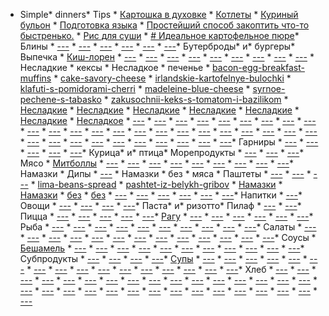 * Simple* dinners* Tips  * [Картошка в духовке](https://mars9n9.github.io/Tips/potato-baked.html)  * [Котлеты](https://mars9n9.github.io/Tips/Котлеты.html)  * [Куриный бульон](https://mars9n9.github.io/Tips/chicken_broth.html)  * [Подготовка языка](https://mars9n9.github.io/Tips/preparation-tongue.html)  * [Простейший способ закоптить что-то быстренько.](https://mars9n9.github.io/Tips/Копчение.html)  * [Рис для суши](https://mars9n9.github.io/Tips/rice.html)  * [﻿# Идеальное картофельное пюре](https://mars9n9.github.io/Tips/idealnoe_kartofelnoe_pyure.html)* Блины  * [﻿---](https://mars9n9.github.io/Блины/crespelle-chicken.html)  * [﻿---](https://mars9n9.github.io/Блины/crespelle-salmon.html)  * [﻿---](https://mars9n9.github.io/Блины/crespelle-tomato-ham.html)  * [﻿---](https://mars9n9.github.io/Блины/crespelle-tomato.html)  * [﻿---](https://mars9n9.github.io/Блины/kataef.html)  * [﻿---](https://mars9n9.github.io/Блины/la_pate_a_crepes.html)* Бутерброды* и* бургеры* Выпечка  * [Киш-лорен](https://mars9n9.github.io/Киш-лорен/ix.html)   * [﻿---](https://mars9n9.github.io/Киш-лорен/kish-s-grushei-golubym-syrom-i-bekonom.html)   * [﻿---](https://mars9n9.github.io/Киш-лорен/kish-s-inzharom-rokforom-greckimi-orekhami-klenovym-siropom-i-timyanom.html)   * [﻿---](https://mars9n9.github.io/Киш-лорен/kish-s-kozim-syrom-greckimi-orekhami-bekonom-i-medom.html)   * [﻿---](https://mars9n9.github.io/Киш-лорен/kish-so-sparzhei-i-bekonom.html)   * [﻿---](https://mars9n9.github.io/Киш-лорен/pirog-s-koryushkoi-i-sousom-putaneska.html)   * [﻿---](https://mars9n9.github.io/Киш-лорен/syrnyi-kish-so-shpinatom-gribami-i-tomatami.html)   * [﻿---](https://mars9n9.github.io/Киш-лорен/tart-s-gribami-i-syrom.html)   * [﻿---](https://mars9n9.github.io/Киш-лорен/tart-s-tomatami-kozim-syrom-rozmarinom-i-maskarpone.html)   * [﻿---](https://mars9n9.github.io/Киш-лорен/untitled.html)  * Несладкие  * кексы  * Несладкое  * печенье  * [bacon-egg-breakfast-muffins](https://mars9n9.github.io/кексы/bacon-egg-breakfast-muffins.html)  * [cake-savory-cheese](https://mars9n9.github.io/кексы/cake-savory-cheese.html)  * [irlandskie-kartofelnye-bulochki](https://mars9n9.github.io/кексы/irlandskie-kartofelnye-bulochki.html)  * [klafuti-s-pomidorami-cherri](https://mars9n9.github.io/кексы/klafuti-s-pomidorami-cherri.html)  * [madeleine-blue-cheese](https://mars9n9.github.io/кексы/madeleine-blue-cheese.html)  * [syrnoe-pechene-s-tabasko](https://mars9n9.github.io/печенье/syrnoe-pechene-s-tabasko.html)  * [zakusochnii-keks-s-tomatom-i-bazilikom](https://mars9n9.github.io/кексы/zakusochnii-keks-s-tomatom-i-bazilikom.html)  * [Несладкие](https://mars9n9.github.io/Выпечка/Несладкие.html)  * [Несладкие](https://mars9n9.github.io/Выпечка/Несладкие.html)  * [Несладкие](https://mars9n9.github.io/Выпечка/Несладкие.html)  * [Несладкие](https://mars9n9.github.io/Выпечка/Несладкие.html)  * [Несладкие](https://mars9n9.github.io/Выпечка/Несладкие.html)  * [Несладкие](https://mars9n9.github.io/Выпечка/Несладкие.html)  * [Несладкое](https://mars9n9.github.io/Выпечка/Несладкое.html)  * [﻿---](https://mars9n9.github.io/Выпечка/bulochki-s-nachinkoj-iz-raznyx-syrov-i-masla.html)  * [﻿---](https://mars9n9.github.io/Выпечка/cheese-brioche.html)  * [﻿---](https://mars9n9.github.io/Выпечка/cream-bun-mozarella.html)  * [﻿---](https://mars9n9.github.io/Выпечка/empanadas.html)  * [﻿---](https://mars9n9.github.io/Выпечка/enchilada-or-enchiladas.html)  * [﻿---](https://mars9n9.github.io/Выпечка/galisiiskii-pirog-or-empanada-gallega.html)  * [﻿---](https://mars9n9.github.io/Выпечка/herb-pie.html)  * [﻿---](https://mars9n9.github.io/Выпечка/krambl-s-pechenyu-i-vinogradom.html)  * [﻿---](https://mars9n9.github.io/Выпечка/krambl-s-yablokami-kuritsei-i-myodom.html)  * [﻿---](https://mars9n9.github.io/Выпечка/kulebyaka.html)  * [﻿---](https://mars9n9.github.io/Выпечка/kurnik.html)  * [﻿---](https://mars9n9.github.io/Выпечка/osetinsky-pirog.html)  * [﻿---](https://mars9n9.github.io/Выпечка/paniss-or-panisse.html)  * [﻿---](https://mars9n9.github.io/Выпечка/pirog_iz_sloenogo_testa_s_grushei_i_sirom.html)  * [﻿---](https://mars9n9.github.io/Выпечка/pirozhki-iz-tvorozhnogo-testa-s-kuricei-i-syrom.html)  * [﻿---](https://mars9n9.github.io/Выпечка/pirozhki-iz-tvorozhnogo-testa-s-shampinonami-i-ulitkami.html)  * [﻿---](https://mars9n9.github.io/Выпечка/pudding.html)  * [﻿---](https://mars9n9.github.io/Выпечка/samsa-po-domashnemu.html)  * [﻿---](https://mars9n9.github.io/Выпечка/sdobnye-smetannye-bulochki-s-semechkami-i-syrom.html)  * [﻿---](https://mars9n9.github.io/Выпечка/sosiska-testo.html)  * [﻿---](https://mars9n9.github.io/Выпечка/tomatnyi-chizkeik.html)  * [﻿---](https://mars9n9.github.io/Выпечка/torta-pasculiana.html)  * [﻿---](https://mars9n9.github.io/Выпечка/traditsionnii-angliiskii-pirog-s-krolikom.html)  * [﻿---](https://mars9n9.github.io/Выпечка/tvorozhnie-bulochki.html)  * [﻿---](https://mars9n9.github.io/Выпечка/Киш-лорен/kish-s-grushei-golubym-syrom-i-bekonom.html)  * [﻿---](https://mars9n9.github.io/Выпечка/Киш-лорен/kish-s-inzharom-rokforom-greckimi-orekhami-klenovym-siropom-i-timyanom.html)  * [﻿---](https://mars9n9.github.io/Выпечка/Киш-лорен/kish-s-kozim-syrom-greckimi-orekhami-bekonom-i-medom.html)  * [﻿---](https://mars9n9.github.io/Выпечка/Киш-лорен/kish-so-sparzhei-i-bekonom.html)  * [﻿---](https://mars9n9.github.io/Выпечка/Киш-лорен/pirog-s-koryushkoi-i-sousom-putaneska.html)  * [﻿---](https://mars9n9.github.io/Выпечка/Киш-лорен/syrnyi-kish-so-shpinatom-gribami-i-tomatami.html)  * [﻿---](https://mars9n9.github.io/Выпечка/Киш-лорен/tart-s-gribami-i-syrom.html)  * [﻿---](https://mars9n9.github.io/Выпечка/Киш-лорен/tart-s-tomatami-kozim-syrom-rozmarinom-i-maskarpone.html)  * [﻿---](https://mars9n9.github.io/Выпечка/Киш-лорен/untitled.html)* Гарниры  * [﻿---](https://mars9n9.github.io/Гарниры/confit-chickpeas.html)  * [﻿---](https://mars9n9.github.io/Гарниры/gorokhovoe-pyure.html)  * [﻿---](https://mars9n9.github.io/Гарниры/grechotto.html)  * [﻿---](https://mars9n9.github.io/Гарниры/perlotto.html)  * [﻿---](https://mars9n9.github.io/Гарниры/perlovaya-kasha-s-belymi-gribami.html)* Курица* и* птица* Морепродукты  * [﻿---](https://mars9n9.github.io/Морепродукты/creamy-tuscan-prawns.html)  * [﻿---](https://mars9n9.github.io/Морепродукты/graten-s-grebeshkami.html)  * [﻿---](https://mars9n9.github.io/Морепродукты/osminog-a-lya-po-galisiiski-or-pulpo-a-la-gallega.html)* Мясо  * [Митболлы](https://mars9n9.github.io/Митболлы/ix.html)   * [﻿---](https://mars9n9.github.io/Митболлы/albondigas-en-salsa.html)   * [﻿---](https://mars9n9.github.io/Митболлы/apple-cider-maple-meatballs.html)   * [﻿---](https://mars9n9.github.io/Митболлы/sesame-ginger-pork-meatballs.html)  * [﻿---](https://mars9n9.github.io/Мясо/hachis_parmentier.html)  * [﻿---](https://mars9n9.github.io/Мясо/scottish-eggs.html)  * [﻿---](https://mars9n9.github.io/Мясо/stuffed-sweet-potato.html)  * [﻿---](https://mars9n9.github.io/Мясо/Митболлы/albondigas-en-salsa.html)  * [﻿---](https://mars9n9.github.io/Мясо/Митболлы/apple-cider-maple-meatballs.html)  * [﻿---](https://mars9n9.github.io/Мясо/Митболлы/sesame-ginger-pork-meatballs.html)* Намазки  * Дипы   * [﻿---](https://mars9n9.github.io/Дипы/syrnyi-dip-s-pivom-i-bekonom.html)  * Намазки  * без  * мяса  * Паштеты   * [﻿---](https://mars9n9.github.io/Паштеты/pashtet_iz_kurinoi_pecheni_s_gorohom_nut_i_timyano.html)   * [﻿---](https://mars9n9.github.io/Паштеты/pashtet_iz_yaits.html)   * [﻿---](https://mars9n9.github.io/Паштеты/pryanii_pashtet_iz_kurinoi_pecheni.html)  * [lima-beans-spread](https://mars9n9.github.io/мяса/lima-beans-spread.html)  * [pashtet-iz-belykh-gribov](https://mars9n9.github.io/мяса/pashtet-iz-belykh-gribov.html)  * [Намазки](https://mars9n9.github.io/Намазки/Намазки.html)  * [Намазки](https://mars9n9.github.io/Намазки/Намазки.html)  * [без](https://mars9n9.github.io/без/без.html)  * [без](https://mars9n9.github.io/без/без.html)  * [﻿---](https://mars9n9.github.io/Намазки/avocado-shrimp.html)  * [﻿---](https://mars9n9.github.io/Намазки/tomato-jam.html)  * [﻿---](https://mars9n9.github.io/Намазки/Дипы/syrnyi-dip-s-pivom-i-bekonom.html)  * [﻿---](https://mars9n9.github.io/Намазки/Паштеты/pashtet_iz_kurinoi_pecheni_s_gorohom_nut_i_timyano.html)  * [﻿---](https://mars9n9.github.io/Намазки/Паштеты/pashtet_iz_yaits.html)  * [﻿---](https://mars9n9.github.io/Намазки/Паштеты/pryanii_pashtet_iz_kurinoi_pecheni.html)* Напитки  * [﻿---](https://mars9n9.github.io/Напитки/lavandovyi-goryachii-shokolad.html)* Овощи  * [﻿---](https://mars9n9.github.io/Овощи/baklazani-pod-sirom.html)  * [﻿---](https://mars9n9.github.io/Овощи/cauliflower.html)  * [﻿---](https://mars9n9.github.io/Овощи/peppers-marinated.html)  * [﻿---](https://mars9n9.github.io/Овощи/stuffed-aubergine.html)* Паста* и* ризотто* Пилаф  * [﻿---](https://mars9n9.github.io/Пилаф/paella-kurica.html)  * [﻿---](https://mars9n9.github.io/Пилаф/paella.html)* Пицца  * [﻿---](https://mars9n9.github.io/Пицца/bazovyi-tomatnyi-sous-dlya-piccy.html)  * [﻿---](https://mars9n9.github.io/Пицца/mushroom-garlic-spinach-pizza.html)  * [﻿---](https://mars9n9.github.io/Пицца/pizza-salami.html)  * [﻿---](https://mars9n9.github.io/Пицца/testo-bez-zamesa.html)  * [﻿---](https://mars9n9.github.io/Пицца/testo-dlya-piccy.html)* [Рагу](https://mars9n9.github.io/Рагу/ix.html)  * [﻿---](https://mars9n9.github.io/Рагу/blanquette_de_veau_a_lancienne.html)  * [﻿---](https://mars9n9.github.io/Рагу/boeuf_bourguignon.html)  * [﻿---](https://mars9n9.github.io/Рагу/butter_chicken.html)  * [﻿---](https://mars9n9.github.io/Рагу/caldeira.html)  * [﻿---](https://mars9n9.github.io/Рагу/lancashire-hotpot.html)  * [﻿---](https://mars9n9.github.io/Рагу/red-wine-braised-short-ribs.html)* Рыба  * [﻿---](https://mars9n9.github.io/Рыба/Fiskgratang.html)  * [﻿---](https://mars9n9.github.io/Рыба/graten-s-sardinami-risom-i-shpinatom.html)  * [﻿---](https://mars9n9.github.io/Рыба/karasi-v-smetane.html)  * [﻿---](https://mars9n9.github.io/Рыба/kartofelnye-kotlety-s-lososem.html)  * [﻿---](https://mars9n9.github.io/Рыба/kefal-zapechennaya-v-folge-or-cefalo-al-cartoccio.html)  * [﻿---](https://mars9n9.github.io/Рыба/losos-s-belymi-gribami.html)  * [﻿---](https://mars9n9.github.io/Рыба/ryba-v-kartofelnoi-korochke-s-aromatnymi-travami-or-pesce-in-crosta-di-patate-con-erbe-aromatiche.html)  * [﻿---](https://mars9n9.github.io/Рыба/salmon_with_orange_teriyaki_glaze.html)  * [﻿---](https://mars9n9.github.io/Рыба/steiki-foreli-s-vusterskim-sousommyodom-i-timyanom.html)  * [﻿---](https://mars9n9.github.io/Рыба/zharenaya_riba_v_pryanoi_panirovke.html)* Салаты  * [---](https://mars9n9.github.io/Салаты/shrimp-bean.html)  * [﻿---](https://mars9n9.github.io/Салаты/beetroot-salad.html)  * [﻿---](https://mars9n9.github.io/Салаты/blt-potato.html)  * [﻿---](https://mars9n9.github.io/Салаты/butter-bean-tuna-and-celery-salad.html)  * [﻿---](https://mars9n9.github.io/Салаты/cezar.html)  * [﻿---](https://mars9n9.github.io/Салаты/cobb.html)  * [﻿---](https://mars9n9.github.io/Салаты/grecheskii_salat.html)  * [﻿---](https://mars9n9.github.io/Салаты/hrustyaschii_salat_s_zelenoi_fasolyu.html)  * [﻿---](https://mars9n9.github.io/Салаты/limonnii_kartofelnii_salat.html)  * [﻿---](https://mars9n9.github.io/Салаты/nicoise-vongole.html)  * [﻿---](https://mars9n9.github.io/Салаты/nicoise.html)  * [﻿---](https://mars9n9.github.io/Салаты/salat-s-avokado-svekloi-i-obzharennim-kozim-sirom.html)  * [﻿---](https://mars9n9.github.io/Салаты/salat_iz_kuritsi_v_karri-souse_na_tostah.html)* Соусы  * [Бешамель](https://mars9n9.github.io/Соусы/besciamella.html)  * [﻿---](https://mars9n9.github.io/Соусы/cheese.html)  * [﻿---](https://mars9n9.github.io/Соусы/dzadzyki.html)  * [﻿---](https://mars9n9.github.io/Соусы/kreolskii_maionez.html)  * [﻿---](https://mars9n9.github.io/Соусы/la_mayonnaise.html)  * [﻿---](https://mars9n9.github.io/Соусы/marinara.html)  * [﻿---](https://mars9n9.github.io/Соусы/rouille.html)  * [﻿---](https://mars9n9.github.io/Соусы/salsa_verde.html)  * [﻿---](https://mars9n9.github.io/Соусы/sauce_hollandaise.html)  * [﻿---](https://mars9n9.github.io/Соусы/sobachii_antilskii_sous.html)  * [﻿---](https://mars9n9.github.io/Соусы/sous_alfredo.html)  * [﻿---](https://mars9n9.github.io/Соусы/sous_boloneze.html)* Субпродукты  * [﻿---](https://mars9n9.github.io/Субпродукты/befstroganov-iz-pecheni.html)  * [﻿---](https://mars9n9.github.io/Субпродукты/krem-bryule-iz-pechenki-s-inzhirom.html)  * [﻿---](https://mars9n9.github.io/Субпродукты/sacivi-iz-pecheni.html)  * [﻿---](https://mars9n9.github.io/Субпродукты/shashlychki-iz-pecheni-s-imbirem.html)* [Супы](https://mars9n9.github.io/Супы/ix.html)  * [---](https://mars9n9.github.io/Супы/kurinaja-lapsha-s-potrohami.html)  * [﻿---](https://mars9n9.github.io/Супы/avgolemono.html)  * [﻿---](https://mars9n9.github.io/Супы/beef-pho-noodle.html)  * [﻿---](https://mars9n9.github.io/Супы/borshch.html)  * [﻿---](https://mars9n9.github.io/Супы/buaibes.html)  * [﻿---](https://mars9n9.github.io/Супы/chicken_congee.html)  * [﻿---](https://mars9n9.github.io/Супы/krem-sup-iz-topinambura-s-moreproduktami.html)  * [﻿---](https://mars9n9.github.io/Супы/krem-sup_iz_shampinonov.html)  * [﻿---](https://mars9n9.github.io/Супы/moroccan_butternut_squash_and_goat_cheese_soup.html)  * [﻿---](https://mars9n9.github.io/Супы/mushroom-paprika.html)  * [﻿---](https://mars9n9.github.io/Супы/potage_parmentier.html)  * [﻿---](https://mars9n9.github.io/Супы/ramen.html)  * [﻿---](https://mars9n9.github.io/Супы/sup_iz_chechevitsi_s_yaitsom-pashot.html)  * [﻿---](https://mars9n9.github.io/Супы/tikvennii_sup_s_parmezanom_i_koritsei.html)  * [﻿---](https://mars9n9.github.io/Супы/tomyam.html)  * [﻿---](https://mars9n9.github.io/Супы/turetskii_chechevichnii_sup_s_myatoi.html)* Хлеб  * [﻿---](https://mars9n9.github.io/Хлеб/alu-parantkha.html)  * [﻿---](https://mars9n9.github.io/Хлеб/bazilikovyi-khleb.html)  * [﻿---](https://mars9n9.github.io/Хлеб/beigly-po-receptu-dzheffri-khamelmana.html)  * [﻿---](https://mars9n9.github.io/Хлеб/bergamot.html)  * [﻿---](https://mars9n9.github.io/Хлеб/bistrie-lepeshki.html)  * [﻿---](https://mars9n9.github.io/Хлеб/bistrii-kartofelnii-hleb.html)  * [﻿---](https://mars9n9.github.io/Хлеб/celnozernovoi-100.html)  * [﻿---](https://mars9n9.github.io/Хлеб/fokachcha-po-receptu-rishara-bertine.html)  * [﻿---](https://mars9n9.github.io/Хлеб/fugas-s-karamelizovannim-chesnokom-sirom-gryuier-i-shkvarkami-iz-bekona.html)  * [﻿---](https://mars9n9.github.io/Хлеб/gata-karabakhskaya.html)  * [﻿---](https://mars9n9.github.io/Хлеб/grechnevyi-khleb-na-zakvaske.html)  * [﻿---](https://mars9n9.github.io/Хлеб/grissini.html)  * [﻿---](https://mars9n9.github.io/Хлеб/hichini.html)  * [﻿---](https://mars9n9.github.io/Хлеб/jpn-bread.html)  * [﻿---](https://mars9n9.github.io/Хлеб/keks_s_parmezanom-_chesnokom_i_aromatnimi_travami.html)  * [﻿---](https://mars9n9.github.io/Хлеб/kukuruznye-tortili.html)  * [﻿---](https://mars9n9.github.io/Хлеб/kukuruznyi-khleb-na-zakvaske.html)  * [﻿---](https://mars9n9.github.io/Хлеб/litovskii-rzhanoi-khleb-na-ostatkakh-zakvaski.html)  * [﻿---](https://mars9n9.github.io/Хлеб/mannye-lepeshki-s-nachinkoi.html)  * [﻿---](https://mars9n9.github.io/Хлеб/marokkanskaya-ksra.html)  * [﻿---](https://mars9n9.github.io/Хлеб/naan-indiiskie-lepeshki.html)  * [﻿---](https://mars9n9.github.io/Хлеб/pain-rustique.html)  * [﻿---](https://mars9n9.github.io/Хлеб/pampushki.html)  * [﻿---](https://mars9n9.github.io/Хлеб/pan-de-cristal.html)  * [﻿---](https://mars9n9.github.io/Хлеб/pan-de-mie-complet-francuzskii-khleb-s-dobavleniem-celnozernovoi-muki.html)  * [﻿---](https://mars9n9.github.io/Хлеб/saj_bread.html)  * [﻿---](https://mars9n9.github.io/Хлеб/seryi-khleb-na-zakvaske.html)  * [﻿---](https://mars9n9.github.io/Хлеб/spicy_cheese_bread.html)  * [﻿---](https://mars9n9.github.io/Хлеб/tureckie-simity.html)  * [﻿---](https://mars9n9.github.io/Хлеб/utrennie-bulki.html)  * [﻿---](https://mars9n9.github.io/Хлеб/yablochnyi-khleb-na-zakvaske.html)
